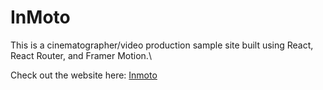 # InMoto

This is a cinematographer/video production sample site built using React, React Router, and Framer Motion.\

Check out the website here: [Inmoto](https://inmoto.netlify.app)
